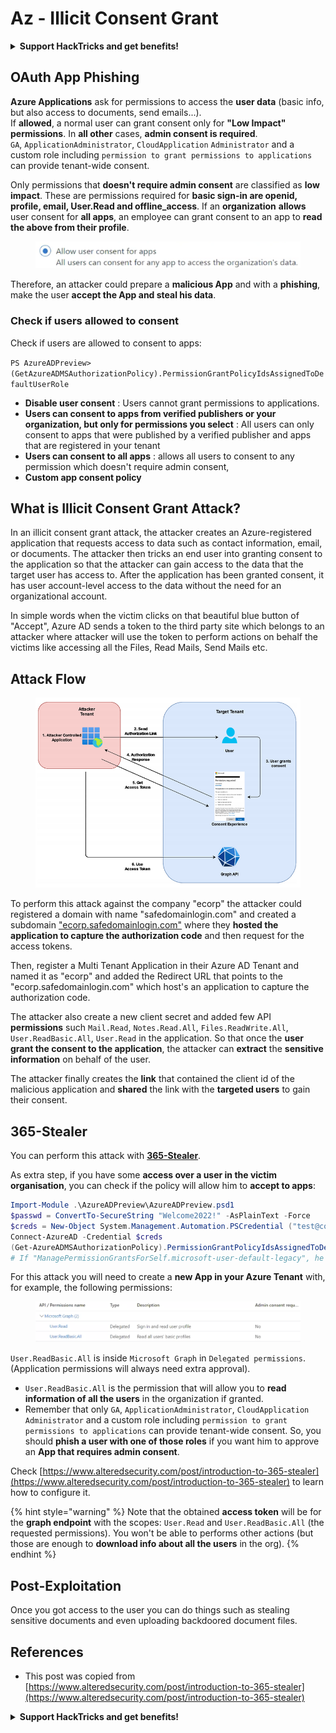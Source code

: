 # Az - Illicit Consent Grant

<details>

<summary><strong>Support HackTricks and get benefits!</strong></summary>

Do you work in a **cybersecurity company**? Do you want to see your **company advertised in HackTricks**? or do you want to have access the **latest version of the PEASS or download HackTricks in PDF**? Check the [**SUBSCRIPTION PLANS**](https://github.com/sponsors/carlospolop)!

Discover [**The PEASS Family**](https://opensea.io/collection/the-peass-family), our collection of exclusive [**NFTs**](https://opensea.io/collection/the-peass-family)

Get the [**official PEASS & HackTricks swag**](https://peass.creator-spring.com)

**Join the** [**💬**](https://emojipedia.org/speech-balloon/) [**Discord group**](https://discord.gg/hRep4RUj7f) or the [**telegram group**](https://t.me/peass) or **follow** me on **Twitter** [**🐦**](https://github.com/carlospolop/hacktricks/tree/7af18b62b3bdc423e11444677a6a73d4043511e9/\[https:/emojipedia.org/bird/README.md)[**@carlospolopm**](https://twitter.com/carlospolopm)**.**

**Share your hacking tricks submitting PRs to the** [**hacktricks github repo**](https://github.com/carlospolop/hacktricks)**.**

</details>

## OAuth App Phishing

**Azure Applications** ask for permissions to access the **user data** (basic info, but also access to documents, send emails...).\
If **allowed**, a normal user can grant consent only for **"Low Impact" permissions**. In **all other** cases, **admin consent is required**. \
`GA`, `ApplicationAdministrator`, `CloudApplication` `Administrator` and a custom role including `permission to grant permissions to applications` can provide tenant-wide consent.&#x20;

Only permissions that **doesn't require admin consent** are classified as **low impact**. These are permissions required for **basic sign-in are openid, profile, email, User.Read and offline\_access**. If an **organization** **allows** user consent for **all apps**, an employee can grant consent to an app to **read the above from their profile**.

<figure><img src="../../../.gitbook/assets/image (3) (2) (1).png" alt=""><figcaption></figcaption></figure>

Therefore, an attacker could prepare a **malicious App** and with a **phishing**, make the user **accept the App and steal his data**.

### Check if users allowed to consent

Check if users are allowed to consent to apps:&#x20;

`PS AzureADPreview> (GetAzureADMSAuthorizationPolicy).PermissionGrantPolicyIdsAssignedToDefaultUserRole`

* **Disable user consent** : Users cannot grant permissions to applications.
* **Users can consent to apps from verified publishers or your organization, but only for permissions you select** : All users can only consent to apps that were published by a verified publisher and apps that are registered in your tenant
* **Users can consent to all apps** : allows all users to consent to any permission which doesn't require admin consent,
* **Custom app consent policy**

## **What is Illicit Consent Grant Attack?**

In an illicit consent grant attack, the attacker creates an Azure-registered application that requests access to data such as contact information, email, or documents. The attacker then tricks an end user into granting consent to the application so that the attacker can gain access to the data that the target user has access to. After the application has been granted consent, it has user account-level access to the data without the need for an organizational account.

In simple words when the victim clicks on that beautiful blue button of "Accept", Azure AD sends a token to the third party site which belongs to an attacker where attacker will use the token to perform actions on behalf the victims like accessing all the Files, Read Mails, Send Mails etc.

## **Attack Flow**

<figure><img src="../../../.gitbook/assets/image (13) (1).png" alt=""><figcaption></figcaption></figure>

To perform this attack against the company "ecorp" the attacker could registered a domain with name "safedomainlogin.com" and created a subdomain ["ecorp.safedomainlogin.com"](http://ecorp.safedomainlogin.com/) where they **hosted the application to capture the authorization code** and then request for the access tokens.

Then, register a Multi Tenant Application in their Azure AD Tenant and named it as "ecorp" and added the Redirect URL that points to the "ecorp.safedomainlogin.com" which host's an application to capture the authorization code.

The attacker also create a new client secret and added few API **permissions** such `Mail.Read`, `Notes.Read.All`, `Files.ReadWrite.All`, `User.ReadBasic.All`, `User.Read` in the application. So that once the **user grant the consent to the application**, the attacker can **extract** the **sensitive information** on behalf of the user.

The attacker finally creates the **link** that contained the client id of the malicious application and **shared** the link with the **targeted users** to gain their consent.

## 365-Stealer

You can perform this attack with [**365-Stealer**](https://github.com/AlteredSecurity/365-Stealer).

As extra step, if you have some **access over a user in the victim organisation**, you can check if the policy will allow him to **accept to apps**:

```powershell
Import-Module .\AzureADPreview\AzureADPreview.psd1
$passwd = ConvertTo-SecureString "Welcome2022!" -AsPlainText -Force
$creds = New-Object System.Management.Automation.PSCredential ("test@corp.onmicrosoft.com", $passwd)
Connect-AzureAD -Credential $creds
(Get-AzureADMSAuthorizationPolicy).PermissionGrantPolicyIdsAssignedToDefaultUserRole
# If "ManagePermissionGrantsForSelf.microsoft-user-default-legacy", he can
```

For this attack you will need to create a **new App in your Azure Tenant** with, for example, the following permissions:

<figure><img src="../../../.gitbook/assets/image (2) (1) (2).png" alt=""><figcaption></figcaption></figure>

`User.ReadBasic.All` is inside `Microsoft Graph` in `Delegated permissions`. (Application permissions will always need extra approval).

* `User.ReadBasic.All` is the permission that will allow you to **read information of all the users** in the organization if granted.
* Remember that only `GA`, `ApplicationAdministrator`, `CloudApplication` `Administrator` and a custom role including `permission to grant permissions to applications` can provide tenant-wide consent. So, you should **phish a user with one of those roles** if you want him to approve an **App that requires admin consent**.

Check [https://www.alteredsecurity.com/post/introduction-to-365-stealer](https://www.alteredsecurity.com/post/introduction-to-365-stealer) to learn how to configure it.

{% hint style="warning" %}
Note that the obtained **access token** will be for the **graph endpoint** with the scopes: `User.Read` and `User.ReadBasic.All` (the requested permissions). You won't be able to performs other actions (but those are enough to **download info about all the users** in the org).
{% endhint %}

## Post-Exploitation

Once you got access to the user you can do things such as stealing sensitive documents and even uploading backdoored document files.

## References

* This post was copied from [https://www.alteredsecurity.com/post/introduction-to-365-stealer](https://www.alteredsecurity.com/post/introduction-to-365-stealer)

<details>

<summary><strong>Support HackTricks and get benefits!</strong></summary>

Do you work in a **cybersecurity company**? Do you want to see your **company advertised in HackTricks**? or do you want to have access the **latest version of the PEASS or download HackTricks in PDF**? Check the [**SUBSCRIPTION PLANS**](https://github.com/sponsors/carlospolop)!

Discover [**The PEASS Family**](https://opensea.io/collection/the-peass-family), our collection of exclusive [**NFTs**](https://opensea.io/collection/the-peass-family)

Get the [**official PEASS & HackTricks swag**](https://peass.creator-spring.com)

**Join the** [**💬**](https://emojipedia.org/speech-balloon/) [**Discord group**](https://discord.gg/hRep4RUj7f) or the [**telegram group**](https://t.me/peass) or **follow** me on **Twitter** [**🐦**](https://github.com/carlospolop/hacktricks/tree/7af18b62b3bdc423e11444677a6a73d4043511e9/\[https:/emojipedia.org/bird/README.md)[**@carlospolopm**](https://twitter.com/carlospolopm)**.**

**Share your hacking tricks submitting PRs to the** [**hacktricks github repo**](https://github.com/carlospolop/hacktricks)**.**

</details>
